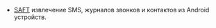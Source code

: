 - [SAFT](http://www.signalsec.com/saft/) извлечение SMS, журналов звонков и контактов из Android устройств.